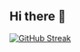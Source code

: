 ## Hi there 👋
[![GitHub Streak](https://github-readme-streak-stats.herokuapp.com?user=Rizki-Malik&theme=dark&hide_border=true&date_format=j%20M%5B%20Y%5D)](https://git.io/streak-stats)
<!--
**Rizki-Malik/Rizki-Malik** is a ✨ _special_ ✨ repository because its `README.md` (this file) appears on your GitHub profile.

Here are some ideas to get you started:

- 🔭 I’m currently working on ...
- 🌱 I’m currently learning ...
- 👯 I’m looking to collaborate on ...
- 🤔 I’m looking for help with ...
- 💬 Ask me about ...
- 📫 How to reach me: ...
- 😄 Pronouns: ...
- ⚡ Fun fact: ...
-->
